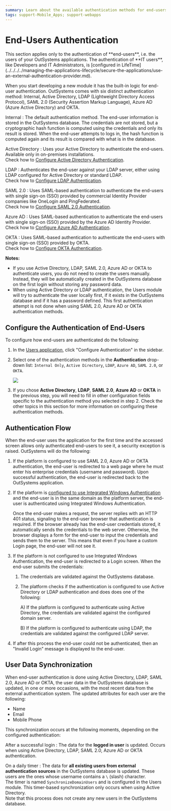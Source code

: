 ```yaml
---
summary: Learn about the available authentication methods for end-users in OutSystems.
tags: support-Mobile_Apps; support-webapps
---
```


# End-Users Authentication

 This section applies only to the authentication of \*\*end-users\*\*, i.e. the users of your OutSystems applications. The authentication of \*\*IT users\*\*, like Developers and IT Administrators, is \[configured in LifeTime\]\(../../../../managing-the-applications-lifecycle/secure-the-applications/use-an-external-authentication-provider.md\).

When you start developing a new module it has the built-in logic for end-user authentication. OutSystems comes with six distinct authentication method: Internal, Active Directory, LDAP \(Lightweight Directory Access Protocol\), SAML 2.0 \(Security Assertion Markup Language\), Azure AD \(Azure Active Directory\) and OKTA.

Internal : The default authentication method. The end-user information is stored in the OutSystems database. The credentials are not stored, but a cryptographic hash function is computed using the credentials and only its result is stored. When the end-user attempts to logs in, the hash function is computed again and its result is compared with what is in the database.

Active Directory : Uses your Active Directory to authenticate the end-users. Available only in on-premises installations.  
Check how to [Configure Active Directory Authentication](configure-active-directory.md).

LDAP : Authenticates the end-user against your LDAP server, either using LDAP configured for Active Directory or standard LDAP.  
Check how to [Configure LDAP Authentication](configure-ldap.md).

SAML 2.0 : Uses SAML-based authentication to authenticate the end-users with single sign-on \(SSO\) provided by commercial Identity Provider companies like OneLogin and PingFederated.  
Check how to [Configure SAML 2.0 Authentication](configure-saml.md).

Azure AD : Uses SAML-based authentication to authenticate the end-users with single sign-on \(SSO\) provided by the Azure AD Identity Provider.  
Check how to [Configure Azure AD Authentication](configure-azuread.md).

OKTA : Uses SAML-based authentication to authenticate the end-users with single sign-on \(SSO\) provided by OKTA.  
Check how to [Configure OKTA Authentication](configure-okta.md).

**Notes:**

* If you use Active Directory, LDAP, SAML 2.0, Azure AD or OKTA to authenticate users, you do not need to create the users manually. Instead, they will be automatically created in the OutSystems database on the first login without storing any password data.
* When using Active Directory or LDAP authentication, the Users module will try to authenticate the user locally first, if it exists in the OutSystems database and if it has a password defined. This first authentication attempt is not done when using SAML 2.0, Azure AD or OKTA authentication methods.

## Configure the Authentication of End-Users

To configure how end-users are authenticated do the following:

1. In the [Users application](../accessing-users.md), click "Configure Authentication" in the sidebar.
2. Select one of the authentication methods in the **Authentication** drop-down list: `Internal Only`, `Active Directory`, `LDAP`, `Azure AD`, `SAML 2.0`, or `OKTA`.

   ![](../../../../../.gitbook/assets/ldap-2.png)

3. If you chose **Active Directory**, **LDAP**, **SAML 2.0**, **Azure AD** or **OKTA** in the previous step, you will need to fill in other configuration fields specific to the authentication method you selected in step 2. Check the other topics in this section for more information on configuring these authentication methods.

## Authentication Flow

When the end-user uses the application for the first time and the accessed screen allows only authenticated end-users to see it, a security exception is raised. OutSystems will do the following:

1. If the platform is configured to use SAML 2.0, Azure AD or OKTA authentication, the end-user is redirected to a web page where he must enter his enterprise credentials \(username and password\). Upon successful authentication, the end-user is redirected back to the OutSystems application.
2. If the platform is [configured to use Integrated Windows Authentication](https://github.com/danielmarquespt/docs-product/tree/e7ea3f444d5129dab245c69ab72ae091554bc4fb/src/develop/security/end-user-manage/end-user-authentication/integrated-authentication.md%3E) and the end-user is in the same domain as the platform server, the end-user is authenticated using Integrated Windows Authentication.

   Once the end-user makes a request, the server replies with an HTTP 401 status, signaling to the end-user browser that authentication is required. If the browser already has the end-user credentials stored, it automatically sends the credentials to the web server. Otherwise, the browser displays a form for the end-user to input the credentials and sends them to the server. This means that even if you have a custom Login page, the end-user will not see it.

3. If the platform is not configured to use Integrated Windows Authentication, the end-user is redirected to a Login screen. When the end-user submits the credentials:
   1. The credentials are validated against the OutSystems database.
   2. The platform checks if the authentication is configured to use Active Directory or LDAP authentication and does does one of the following:

      A\) If the platform is configured to authenticate using Active Directory, the credentials are validated against the configured domain server.

      B\) If the platform is configured to authenticate using LDAP, the credentials are validated against the configured LDAP server.
4. If after this process the end-user could not be authenticated, then an "Invalid Login" message is displayed to the end-user.

## User Data Synchronization

When end-user authentication is done using Active Directory, LDAP, SAML 2.0, Azure AD or OKTA, the user data in the OutSystems database is updated, in one or more occasions, with the most recent data from the external authentication system. The updated attributes for each user are the following:

* Name
* Email 
* Mobile Phone

This synchronization occurs at the following moments, depending on the configured authentication:

After a successful login : The data for the **logged in user** is updated. Occurs when using Active Directory, LDAP, SAML 2.0, Azure AD or OKTA authentication.

On a daily timer : The data for **all existing users from external authentication sources** in the OutSystems database is updated. These users are the ones whose username contains a `\` \(slash\) character.  
The timer is named `SynchronizeDomainUsers` and is configured in the Users module. This timer-based synchronization only occurs when using Active Directory.  
Note that this process does not create any new users in the OutSystems database.

